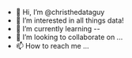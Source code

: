 - 👋 Hi, I’m @christhedataguy
- 👀 I’m interested in all things data!
- 🌱 I’m currently learning --
- 💞️ I’m looking to collaborate on ...
- 📫 How to reach me ...

<!---
christhedataguy/christhedataguy is a ✨ special ✨ repository because its `README.md` (this file) appears on your GitHub profile.
You can click the Preview link to take a look at your changes.
--->
